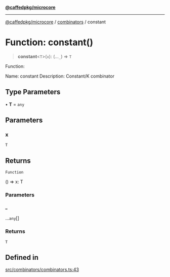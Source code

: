 [**@caffedpkg/microcore**](../../../README.md)

***

[@caffedpkg/microcore](../../../globals.md) / [combinators](../README.md) / constant

# Function: constant()

> **constant**\<`T`\>(`x`): (...`_`) => `T`

Function:

Name: constant
Description: Constant/K combinator

## Type Parameters

• **T** = `any`

## Parameters

### x

`T`

## Returns

`Function`

() => x: T

### Parameters

#### \_

...`any`[]

### Returns

`T`

## Defined in

[src/combinators/combinators.ts:43](https://github.com/caffed/microcore/blob/3444f5042af4893783a848f270124aa74f8db032/src/combinators/combinators.ts#L43)

